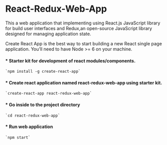 # React-Redux-Web-App
This a web application that implementing using React.js  JavaScript library for build user interfaces and Redux,an open-source JavaScript library designed for managing application state.

Create React App is the best way to start building a new React single page application.
You’ll need to have Node >= 6 on your machine.

#### * Starter kit for development of react modules/components. <br />
    `npm install -g create-react-app`

#### * Create react application named react-redux-web-app  using starter kit.<br />
    `create-react-app react-redux-web-app`

#### * Go inside to the project directory <br />
    `cd react-redux-web-app`

#### * Run web application  <br />
    `npm start`

